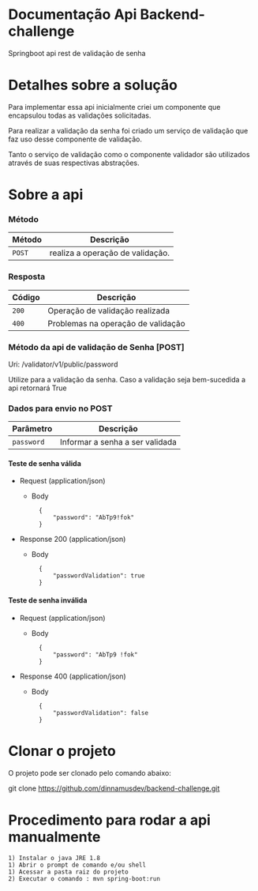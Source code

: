 # Documentação Api Backend-challenge
Springboot api rest de validação de senha


# Detalhes sobre a solução
Para implementar essa api inicialmente criei um componente que encapsulou todas as validações solicitadas.		
	
Para realizar a validação da senha foi criado um serviço de validação que faz uso desse componente de validação.
	
Tanto o serviço de validação como o componente validador são utilizados através de suas respectivas abstrações.
	
# Sobre a api

### Método

| Método | Descrição |
|---|---|
| `POST` | realiza a operação de validação. |

### Resposta
| Código | Descrição |
|---|---|
| `200` | Operação de validação realizada |
| `400` | Problemas na operação de validação |

### Método da api de validação de Senha [POST]
Uri:  /validator/v1/public/password

Utilize para a validação da senha. Caso a validação seja bem-sucedida a api retornará True

### Dados para envio no POST
| Parâmetro | Descrição |
|---|---|
| `password` | Informar a senha a ser validada |


#### Teste de senha válida
+ Request (application/json) 

    + Body

            {
                "password": "AbTp9!fok"                
            }

+ Response 200 (application/json)

    + Body

            {
                "passwordValidation": true                
            }
#### Teste de senha inválida
+ Request (application/json) 

    + Body

            {
                "password": "AbTp9 !fok"                
            }

+ Response 400 (application/json)

    + Body

            {
                "passwordValidation": false                
            }
         

         
# Clonar o projeto
  O projeto pode ser clonado pelo comando abaixo:
  
  git clone https://github.com/dinnamusdev/backend-challenge.git
              
# Procedimento para rodar a api manualmente
	1) Instalar o java JRE 1.8
	1) Abrir o prompt de comando e/ou shell
	1) Acessar a pasta raiz do projeto
	2) Executar o comando : mvn spring-boot:run
	